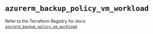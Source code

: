# `azurerm_backup_policy_vm_workload`

Refer to the Terraform Registry for docs: [`azurerm_backup_policy_vm_workload`](https://registry.terraform.io/providers/hashicorp/azurerm/4.40.0/docs/resources/backup_policy_vm_workload).

